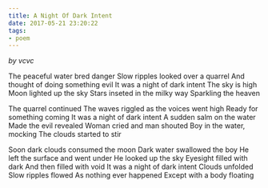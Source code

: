 ```yaml
---
title: A Night Of Dark Intent
date: 2017-05-21 23:20:22
tags:
- poem
---
```


*by vcvc*

The peaceful water bred danger
Slow ripples looked over a quarrel
And thought of doing something evil
It was a night of dark intent
The sky is high
Moon lighted up the sky
Stars inseted in the milky way
Sparkling the heaven

The quarrel continued
The waves riggled as the voices went high
Ready for something coming
It was a night of dark intent
A sudden salm on the water
Made the evil revealed
Woman cried and man shouted
Boy in the water, mocking
The clouds started to stir

Soon dark clouds consumed the moon
Dark water swallowed the boy
He left the surface and went under
He looked up the sky
Eyesight filled with dark
And then filled with void
It was a night of dark intent
Clouds unfolded
Slow ripples flowed
As nothing ever happened
Except with a body floating
